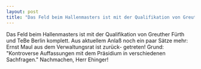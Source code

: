 ```yaml
---
layout: post
title: "Das Feld beim Hallenmasters ist mit der Qualifikation von Greuther Fürth und TeBe Berlin komplett."
---
```


Das Feld beim Hallenmasters ist mit der Qualifikation von Greuther Fürth und TeBe Berlin komplett. Aus aktuellem Anlaß noch ein paar Sätze mehr: Ernst Maul aus dem Verwaltungsrat ist zurück- getreten! Grund: "Kontroverse Auffassungen mit dem Präsidium in verschiedenen Sachfragen." Nachmachen, Herr Ehinger!

